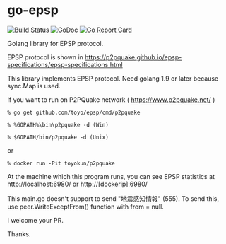# go-epsp

[![Build Status](https://travis-ci.org/toyo/epsp.svg?branch=master)](https://travis-ci.org/toyo/epsp)
[![GoDoc](https://godoc.org/github.com/toyo/epsp?status.svg)](https://godoc.org/github.com/toyo/epsp)
[![Go Report Card](https://goreportcard.com/badge/github.com/toyo/epsp)](https://goreportcard.com/report/github.com/toyo/epsp)

Golang library for EPSP protocol.

EPSP protocol is shown in 
https://p2pquake.github.io/epsp-specifications/epsp-specifications.html

This library implements EPSP protocol.
Need golang 1.9 or later because sync.Map is used. 

If you want to run on P2PQuake network ( https://www.p2pquake.net/ )

    % go get github.com/toyo/epsp/cmd/p2pquake

    % %GOPATH%\bin\p2pquake -d (Win)

    % $GOPATH/bin/p2pquake -d (Unix)

or

    % docker run -Pit toyokun/p2pquake

At the machine which this program runs, you can see EPSP statistics at http://localhost:6980/ or http://[dockerip]:6980/

This main.go doesn't support to send "地震感知情報" (555).
To send this, use peer.WriteExceptFrom() function with from = null.

I welcome your PR.

Thanks.


